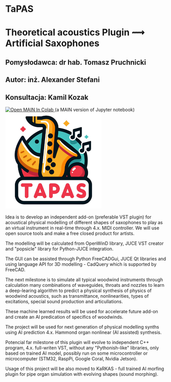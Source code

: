 # TaPAS
# Theoretical acoustics Plugin ⟿ Artificial Saxophones
## Pomysłodawca: dr hab. Tomasz Pruchnicki
## Autor:        inż. Alexander Stefani
## Konsultacja:  Kamil Kozak

<a target="_blank" href="https://colab.research.google.com/github/alexxior/TaPAS/blob/main/src/main.ipynb">
  <img src="https://colab.research.google.com/assets/colab-badge.svg" alt="Open MAIN In Colab"/>
</a> (a MAIN version of Jupyter notebook)

<img src="/tapas_logo.jpg" width="300" height="300">

Idea is to develop an independent add-on (preferable VST plugin) for acoustical physical modelling of different shapes of saxophones to play as an virtual instrument in real-time through 4.x. MIDI controller. We will use open source tools and make a free closed product for artists.

The modelling will be calculated from OpenWinD library, JUCE VST creator and "popsicle" library for Python-JUCE integration.

The GUI can be assisted through Python FreeCADGui, JUCE Qt libraries and using language API for 3D modelling - CadQuery which is supported by FreeCAD.

The next milestone is to simulate all typical woodwind instruments through calculation many combinations of waveguides, throats and nozzles to learn a deep-learing algorithm to predict a physical synthesis of physics of woodwind acoustics, such as transmittance, nonlinearities, types of excitations, special sound production and articullations.

These machine learned results will be used for accelerate future add-on and create an AI predication of specifics of woodwinds.

The project will be used for next generation of physical modelling synths using AI prediction 4.x. Hammond organ nonlinear (AI assisted) synthesis.

Potencial far milestone of this plugin will evolve to independent C++ program, 4.x. full-writen VST, without any "Pythonish-like" libraries, only based on trained AI model, possibly run on some microcontroller or microcomputer (STM32, RaspPi, Google Coral, Nvidia Jetson).

Usage of this project will be also moved to KaRKAS - full trained AI morfing plugin for pipe organ simulation with evolving shapes (sound morphing).